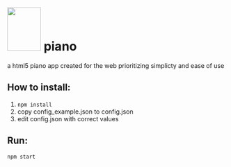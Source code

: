 # <img src='http://dev.siscoding.club/siscodingclub/piano/raw/master/logo.png' height='100' width='77'>  piano 

a html5 piano app created for the web prioritizing simplicty and ease of use


## How to install:
1. `npm install`
2. copy config_example.json to config.json
3. edit config.json with correct values

## Run:
`npm start`

